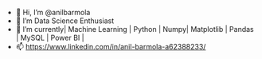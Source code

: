 - 👋 Hi, I’m @anilbarmola
- 👀 I’m Data Science Enthusiast
- 🌱 I’m currently| Machine Learning | Python | Numpy| Matplotlib | Pandas | MySQL | Power BI |
- 📫 https://www.linkedin.com/in/anil-barmola-a62388233/

<!---
anilbarmola/anilbarmola is a ✨ special ✨ repository because its `README.md` (this file) appears on your GitHub profile.
You can click the Preview link to take a look at your changes.
--->
